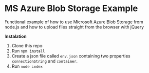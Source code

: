 # MS Azure Blob Storage Example

Functional example of how to use Microsoft Azure Blob Storage from node.js and how to upload files straight from the browser with jQuery

**Instalation**
1. Clone this repo
2. Run `npm install`
3. Create a json file called `env.json` containing two properties `connectionString` and `container`.
4. Run `node index`